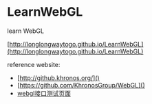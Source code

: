 # LearnWebGL
learn WebGL  

[http://longlongwaytogo.github.io/LearnWebGL](http://longlongwaytogo.github.io/LearnWebGL)

reference website:
- [http://github.khronos.org/]()
- [https://github.com/KhronosGroup/WebGL]()
- [webgl接口测试页面](https://www.khronos.org/registry/webgl/sdk/tests/webgl-conformance-tests.html)
